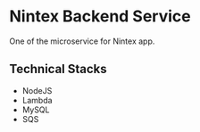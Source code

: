 # Nintex Backend Service

One of the microservice for Nintex app. 


## Technical Stacks

- NodeJS
- Lambda
- MySQL
- SQS
